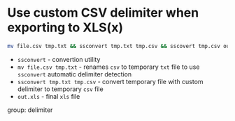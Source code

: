# Use custom CSV delimiter when exporting to XLS(x)

```bash
mv file.csv tmp.txt && ssconvert tmp.txt tmp.csv && sscovert tmp.csv out.xls
```

- `ssconvert` - convertion utility
- `mv file.csv tmp.txt` - renames `csv` to temporary `txt` file to use `ssconvert` automatic delimiter detection
- `ssconvert tmp.txt tmp.csv` - convert temporary file with custom delimiter to temporary `csv` file
- `out.xls` - final `xls` file

group: delimiter


